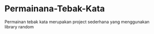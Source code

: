 # Permainana-Tebak-Kata
<p>Permainan tebak kata merupakan project sederhana yang menggunakan library random</p>
